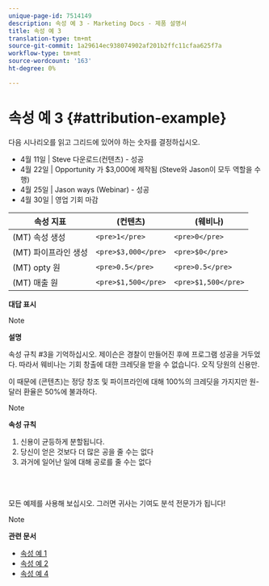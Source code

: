 ```yaml
---
unique-page-id: 7514149
description: 속성 예 3 - Marketing Docs - 제품 설명서
title: 속성 예 3
translation-type: tm+mt
source-git-commit: 1a29614ec938074902af201b2ffc11cfaa625f7a
workflow-type: tm+mt
source-wordcount: '163'
ht-degree: 0%

---
```



# 속성 예 3 {#attribution-example}

다음 시나리오를 읽고 그리드에 있어야 하는 숫자를 결정하십시오.

* 4월 11일 | Steve 다운로드(컨텐츠) - 성공
* 4월 22일 | Opportunity 가 $3,000에 제작됨 (Steve와 Jason이 모두 역할을 수행)
* 4월 25일 | Jason ways (Webinar) - 성공
* 4월 30일 | 영업 기회 마감

| 속성 지표 | (컨텐츠) | (웨비나) |
|---|---|---|
| (MT) 속성 생성 | `<pre>1</pre>` | `<pre>0</pre>` |
| (MT) 파이프라인 생성 | `<pre>$3,000</pre>` | `<pre>$0</pre>` |
| (MT) opty 원 | `<pre>0.5</pre>` | `<pre>0.5</pre>` |
| (MT) 매출 원 | `<pre>$1,500</pre>` | `<pre>$1,500</pre>` |

**대답 표시**

>[!NOTE]
>
>**설명**
>
>속성 규칙 #3을 기억하십시오. 제이슨은 경찰이 만들어진 후에 프로그램 성공을 거두었다. 따라서 웨비나는 기회 창출에 대한 크레딧을 받을 수 없습니다. 오직 당원의 신용만.
>
>이 때문에 (콘텐츠)는 정당 창조 및 파이프라인에 대해 100%의 크레딧을 가지지만 원-달러 환율은 50%에 불과하다.

>[!NOTE]
>
>**속성 규칙**
>
>1. 신용이 균등하게 분할됩니다.
>1. 당신이 얻은 것보다 더 많은 공을 줄 수는 없다
>1. 과거에 일어난 일에 대해 공로를 줄 수는 없다

>



<br> 

모든 예제를 사용해 보십시오. 그러면 귀사는 기여도 분석 전문가가 됩니다!

>[!NOTE]
>
>**관련 문서**
>
>* [속성 예 1](attribution-example-1.md)
>* [속성 예 2](attribution-example-2.md)
>* [속성 예 4](attribution-example-4.md)

